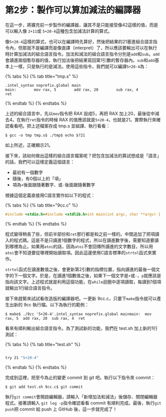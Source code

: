 # 第2步：製作可以算加減法的編譯器

在這一步，將擴充前一步製作的編譯器，讓其不是只能接受像42這樣的值，而是可以輸入像 `2+11`或 `5+20-4`這種包含加減法計算的算式。

像`5+20-4`這樣的算式，也可以在編譯時先算好，然後把結果的21塞進組合語言指令內，但那就不是編譯而是像直譯（interpret）了，所以應該要輸出可以在執行時計算加減法的組合語言指令。加法和減法的組合語言指令分別是`add`和`sub`。`add`會讀進兩個暫存器的值，執行加法後把結果寫回第1引數的暫存器內。`sub`和`add`基本上一樣，只是執行的是減法。使用這些指令，我們就可以編譯`5+20-4`為：

{% tabs %}
{% tab title="tmp.s" %}
```text
.intel_syntax noprefix.global mainmain:        mov rax, 5        add rax, 20        sub rax, 4        ret
```
{% endtab %}
{% endtabs %}

上述的組合語言中，先以`mov`指令把 RAX 設成5，再把 RAX 加上20，最後從中減去4。在執行`ret`指令的時候 RAX 的值應該就是`5+20-4`，也就是21。實際執行來確認看看吧。把上述檔案存成 tmp.s 並組譯、執行看看：

```text
$ gcc -o tmp tmp.s$ ./tmp$ echo $?21
```

如上所述，正確顯示21。

接下來，該如何做出這樣的組合語言檔案呢？把包含加減法的算試想成是「語言」的話，我們可以這樣定義這個語言：

* 最初有一個數字
* 隨後，有0個以上的「項」
* 項為`+`後面跟隨著數字、或`-`後面跟隨著數字

根據這個定義直接用C語言實作如以下的程式：

{% tabs %}
{% tab title="9cc.c" %}
```c
#include <stdio.h>#include <stdlib.h>int main(int argc, char **argv) {  if (argc != 2) {    fprintf(stderr, "引數數量錯誤\n");    return 1;  }  char *p = argv[1];  printf(".intel_syntax noprefix\n");  printf(".global main\n");  printf("main:\n");  printf("  mov rax, %ld\n", strtol(p, &p, 10));  while (*p) {    if (*p == '+') {      p++;      printf("  add rax, %ld\n", strtol(p, &p, 10));      continue;    }    if (*p == '-') {      p++;      printf("  sub rax, %ld\n", strtol(p, &p, 10));      continue;    }    fprintf(stderr, "預料之外的文字: '%c'\n", *p);    return 1;  }  printf("  ret\n");  return 0;}
```
{% endtab %}
{% endtabs %}

程式變得稍長了些，但前半部份和`ret`那行都是和之前一樣的。中間追加了把項讀入的程式碼。這是不是只讀進1個數字的程式，所以在讀進數字後，需要知道要讀到哪裡為止。如果用`atoi`的話，因為`atoi`不會回傳所讀進的文字數目，所以用`atoi`會不知道要從哪裡開始讀取項。因此這邊使用C語言標準的`strtol`函式來實作。

`strtol`函式在讀進數值之後，會更新第2引數的指標位置，指向讀進的最後一個文字的下一個文字。於是，在讀進1個數值之後，如果下一個文字是`+`或`-`，`p`就應該是指向該文字。上述程式就是利用這個功能，在`while`迴圈中逐項讀取，每讀到1個項就輸出1行組合語言指令。

接下來趕緊來試試看改造版的編譯器吧。一更新 9cc.c，只要下`make`指令就可以產生出新的 9cc 執行檔。以下為執行的範例：

```text
$ make$ ./9cc '5+20-4'.intel_syntax noprefix.global mainmain:  mov rax, 5  add rax, 20  sub rax, 4  ret
```

看來有順利輸出組合語言指令。為了測試新的功能，我們在 test.sh 加上新的1行測試：

{% tabs %}
{% tab title="test.sh" %}
```bash
try 21 "5+20-4"
```
{% endtab %}
{% endtabs %}

完成到這裡，把至今為止的變更 commit 到 git 吧。執行以下指令來 commit：

```text
$ git add test.sh 9cc.c$ git commit
```

執行`git commit`會開啟編輯器，請輸入「新增加法和減法」後儲存、關閉編輯器程式。接著請輸入 `git log -p`指令確認看看 commit 有順利完成。最後，執行`git push`把 commit 給 push 上 GitHub 後，這一步就完成了！

